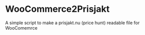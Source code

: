 WooCommerce2Prisjakt
====================

A simple script to make a prisjakt.nu (price hunt) readable file for WooComemrce
